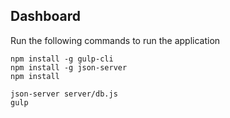 ## Dashboard

Run the following commands to run the application


    npm install -g gulp-cli
    npm install -g json-server
    npm install

    json-server server/db.js
    gulp